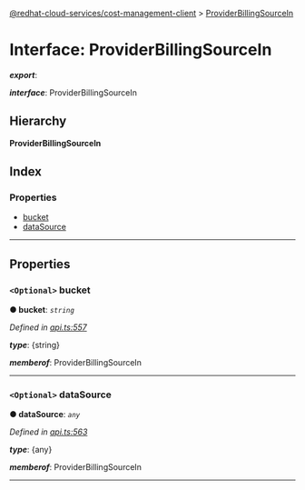 [@redhat-cloud-services/cost-management-client](../README.md) > [ProviderBillingSourceIn](../interfaces/providerbillingsourcein.md)

# Interface: ProviderBillingSourceIn

*__export__*: 

*__interface__*: ProviderBillingSourceIn

## Hierarchy

**ProviderBillingSourceIn**

## Index

### Properties

* [bucket](providerbillingsourcein.md#bucket)
* [dataSource](providerbillingsourcein.md#datasource)

---

## Properties

<a id="bucket"></a>

### `<Optional>` bucket

**● bucket**: *`string`*

*Defined in [api.ts:557](https://github.com/RedHatInsights/javascript-clients/blob/master/packages/cost-management/api.ts#L557)*

*__type__*: {string}

*__memberof__*: ProviderBillingSourceIn

___
<a id="datasource"></a>

### `<Optional>` dataSource

**● dataSource**: *`any`*

*Defined in [api.ts:563](https://github.com/RedHatInsights/javascript-clients/blob/master/packages/cost-management/api.ts#L563)*

*__type__*: {any}

*__memberof__*: ProviderBillingSourceIn

___

